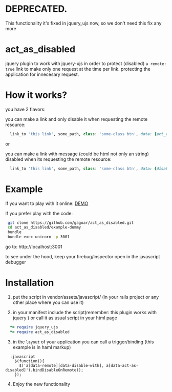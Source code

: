 DEPRECATED.
==========
This functionality it's fixed in jquery_ujs now, so we don't need this fix any more


act_as_disabled
===============

jquery plugin to work with jquery-ujs in order to protect (disabled) `a remote: true` link to make only one request at the time per link.
protecting the application for innecesary request.

How it works?
============
you have 2 flavors:

you can make a link and only disable it when  requesting the remote resource:
```` ruby
  link_to 'this link', some_path, class: 'some-class btn', data: {act_as_disabled: true} , remote: true

````

or

you can make a link with message (could be html not only an string) disabled when its requesting the remote resource:
```` ruby
  link_to 'this link', some_path, class: 'some-class btn', data: {disable_with: 'processing...'}, remote: true

````

Example
=======
 If you want to play with it online: [DEMO](http://act-as-disabled.herokuapp.com/)

 If you prefer play with the code:

```` bash
 git clone https://github.com/gagoar/act_as_disabled.git
 cd act_as_disabled/example-dummy
 bundle
 bundle exec unicorn -p 3001
````
go to: http://localhost:3001

to see under the hood,  keep your firebug/inspector open in the javascript debugger


Installation
============

1) put the script in vendor/assets/javascript/ (in your rails project or any other place where you can use it)

2) in your manifest include the script(remember: this plugin works with jquery ) or call it as usual script in your html page

```` ruby
  *= require jquery_ujs
  *= require act_as_disabled

````

3) in the `layout` of  your application you can call a trigger/binding (this example is in haml markup)

```` haml
  :javascript
    $(function(){
      $('a[data-remote][data-disable-with], a[data-act-as-disabled]').bindDisableOnRemote();
    });
````

4) Enjoy the new functionality
